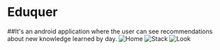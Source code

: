 # Eduquer
##It's an android application where the user can see recommendations about new knowledge learned by day.
![Home](juanortiz10.github.com/Eduquer/screens/device-2015-06-26-092711.png)
![Stack](juanortiz10.github.com/Eduquer/screens/device-2015-06-26-092810.png)
![Look](juanortiz10.github.com/Eduquer/screens/device-2015-06-26-092910.png)
